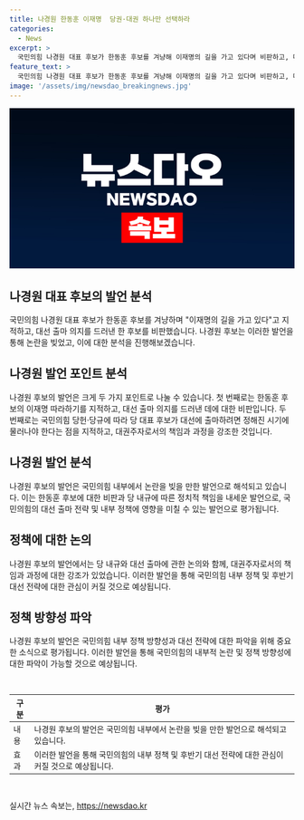 ```yaml
---
title: 나경원 한동훈 이재명  당권·대권 하나만 선택하라
categories:
  - News
excerpt: >
  국민의힘 나경원 대표 후보가 한동훈 후보를 겨냥해 이재명의 길을 가고 있다며 비판하고, 대선 출마 의지를 드러낸 한 후보는 과욕이라고 지적했다. 나 후보는 당 대표는 대선 출마하지 말아야 하며, 이에 대한 비판을 피력했다. 또한, 당헌·당규상 당대표가 대선에 출마하기 위해서는 내년 9월에 물러나야 한다고 밝히며, 국민의힘을 민주당처럼 망가뜨리는 것으로 일갈했다.
feature_text: >
  국민의힘 나경원 대표 후보가 한동훈 후보를 겨냥해 이재명의 길을 가고 있다며 비판하고, 대선 출마 의지를 드러낸 한 후보는 과욕이라고 지적했다. 나 후보는 당 대표는 대선 출마하지 말아야 하며, 이에 대한 비판을 피력했다. 또한, 당헌·당규상 당대표가 대선에 출마하기 위해서는 내년 9월에 물러나야 한다고 밝히며, 국민의힘을 민주당처럼 망가뜨리는 것으로 일갈했다.
image: '/assets/img/newsdao_breakingnews.jpg'
---
```


<p><img src="/assets/img/newsdao_breakingnews.jpg" alt="bookingtag 속보" /></p>

<h2 data-ke-size="size26">나경원 대표 후보의 발언 분석</h2>

<p>국민의힘 나경원 대표 후보가 한동훈 후보를 겨냥하며 "이재명의 길을 가고 있다"고 지적하고, 대선 출마 의지를 드러낸 한 후보를 비판했습니다. 나경원 후보는 이러한 발언을 통해 논란을 빚었고, 이에 대한 분석을 진행해보겠습니다.</p>

<h2 data-ke-size="size26">나경원 발언 포인트 분석</h2> 

<p>나경원 후보의 발언은 크게 두 가지 포인트로 나눌 수 있습니다. 첫 번째로는 한동훈 후보의 이재명 따라하기를 지적하고, 대선 출마 의지를 드러낸 데에 대한 비판입니다. 두 번째로는 국민의힘 당헌·당규에 따라 당 대표 후보가 대선에 출마하려면 정해진 시기에 물러나야 한다는 점을 지적하고, 대권주자로서의 책임과 과정을 강조한 것입니다.</p>

<h2 data-ke-size="size26">나경원 발언 분석</h2>

<p>나경원 후보의 발언은 국민의힘 내부에서 논란을 빚을 만한 발언으로 해석되고 있습니다. 이는 한동훈 후보에 대한 비판과 당 내규에 따른 정치적 책임을 내세운 발언으로, 국민의힘의 대선 출마 전략 및 내부 정책에 영향을 미칠 수 있는 발언으로 평가됩니다.</p>

<h2 data-ke-size="size26">정책에 대한 논의</h2>

<p>나경원 후보의 발언에서는 당 내규와 대선 출마에 관한 논의와 함께, 대권주자로서의 책임과 과정에 대한 강조가 있었습니다. 이러한 발언을 통해 국민의힘 내부 정책 및 후반기 대선 전략에 대한 관심이 커질 것으로 예상됩니다.</p>

<h2 data-ke-size="size26">정책 방향성 파악</h2>

<p>나경원 후보의 발언은 국민의힘 내부 정책 방향성과 대선 전략에 대한 파악을 위해 중요한 소식으로 평가됩니다. 이러한 발언을 통해 국민의힘의 내부적 논란 및 정책 방향성에 대한 파악이 가능할 것으로 예상됩니다.</p>

<p data-ke-size="size16">&nbsp;</p>

<table>
    <thead>
        <tr>
            <th>구분</th>
            <th>평가</th>
        </tr>
    </thead>
    <tbody>
        <tr>
            <td>내용</td>
            <td>나경원 후보의 발언은 국민의힘 내부에서 논란을 빚을 만한 발언으로 해석되고 있습니다.</td>
        </tr>
        <tr>
            <td>효과</td>
            <td>이러한 발언을 통해 국민의힘의 내부 정책 및 후반기 대선 전략에 대한 관심이 커질 것으로 예상됩니다.</td>
        </tr>
    </tbody>
</table>

<p data-ke-size="size16">&nbsp;</p>
실시간 뉴스 속보는, <a href="https://newsdao.kr" rel="dofollow">https://newsdao.kr</a>


